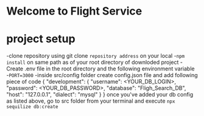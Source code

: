 # Welcome to Flight Service


# project setup
 -clone repository using git clone `repository address` on your local
 -`npm install` on same path as of your root directory of downloded project
 -Create .env file in the root directory and the following environment variable 
   -`PORT=3000`
  -inside src/config folder create config.json file and add following piece of code
    {
  "development": {
    "username": <YOUR_DB_LOGIN>,
    "password": <YOUR_DB_PASSWORD>,
    "database": "Fligh_Search_DB",
    "host": "127.0.0.1",
    "dialect": "mysql"
  }
    }
once you've added your  db config as listed above, go to src folder from your terminal and execute `npx sequilize db:create`
     
  